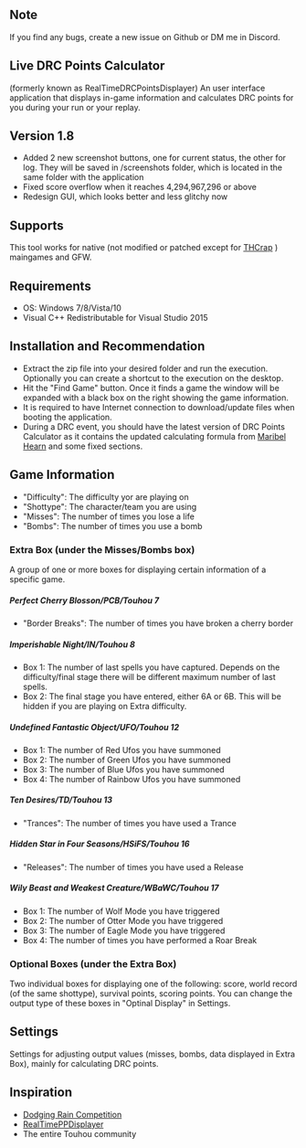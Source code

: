 ## Note
If you find any bugs, create a new issue on Github or DM me in Discord.

## Live DRC Points Calculator
(formerly known as RealTimeDRCPointsDisplayer)
An user interface application that displays in-game information and calculates DRC points for you during your run or your replay.

## Version 1.8
- Added 2 new screenshot buttons, one for current status, the other for log. They will be saved in /screenshots folder, which is located in the same folder with the application
- Fixed score overflow when it reaches 4,294,967,296 or above
- Redesign GUI, which looks better and less glitchy now

## Supports
This tool works for native (not modified or patched except for [THCrap](https://www.thpatch.net/wiki/Touhou_Patch_Center) ) maingames and GFW.

## Requirements
- OS: Windows 7/8/Vista/10
- Visual C++ Redistributable for Visual Studio 2015

## Installation and Recommendation
- Extract the zip file into your desired folder and run the execution. Optionally you can create a shortcut to the execution on the desktop.
- Hit the "Find Game" button. Once it finds a game the window will be expanded with a black box on the right showing the game information.
- It is required to have Internet connection to download/update files when booting the application.
- During a DRC event, you should have the latest version of DRC Points Calculator as it contains the updated calculating formula from [Maribel Hearn](https://github.com/MaribelHearn/) and some fixed sections.

## Game Information
- "Difficulty": The difficulty yor are playing on
- "Shottype": The character/team you are using
- "Misses": The number of times you lose a life
- "Bombs": The number of times you use a bomb

### Extra Box (under the Misses/Bombs box)
A group of one or more boxes for displaying certain information of a specific game.

##### Perfect Cherry Blosson/PCB/Touhou 7
- "Border Breaks": The number of times you have broken a cherry border

##### Imperishable Night/IN/Touhou 8
- Box 1: The number of last spells you have captured. Depends on the difficulty/final stage there will be different maximum number of last spells.
- Box 2: The final stage you have entered, either 6A or 6B. This will be hidden if you are playing on Extra difficulty.

##### Undefined Fantastic Object/UFO/Touhou 12
- Box 1: The number of Red Ufos you have summoned
- Box 2: The number of Green Ufos you have summoned
- Box 3: The number of Blue Ufos you have summoned
- Box 4: The number of Rainbow Ufos you have summoned

##### Ten Desires/TD/Touhou 13
- "Trances": The number of times you have used a Trance

##### Hidden Star in Four Seasons/HSiFS/Touhou 16
- "Releases": The number of times you have used a Release

##### Wily Beast and Weakest Creature/WBaWC/Touhou 17
- Box 1: The number of Wolf Mode you have triggered
- Box 2: The number of Otter Mode you have triggered
- Box 3: The number of Eagle Mode you have triggered
- Box 4: The number of times you have performed a Roar Break

### Optional Boxes (under the Extra Box)
Two individual boxes for displaying one of the following: score, world record (of the same shottype), survival points, scoring points. You can change the output type of these boxes in "Optinal Display" in Settings.

## Settings
Settings for adjusting output values (misses, bombs, data displayed in Extra Box), mainly for calculating DRC points.

## Inspiration
- [Dodging Rain Competition](https://maribelhearn.com/drc)
- [RealTimePPDisplayer](https://github.com/OsuSync/RealTimePPDisplayer)
- The entire Touhou community

